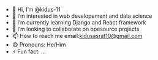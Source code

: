 - 👋 Hi, I’m @kidus-11
- 👀 I’m interested in web developement and data science
- 🌱 I’m currently learning Django and React framework
- 💞️ I’m looking to collaborate on opesource projects
- 📫 How to reach me  email:kidusasrat10@gmail.com
- 😄 Pronouns: He/Him
- ⚡ Fun fact: ...

<!---
kidus-11/kidus-11 is a ✨ special ✨ repository because its `README.md` (this file) appears on your GitHub profile.
You can click the Preview link to take a look at your changes.
--->
